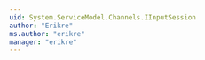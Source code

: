 ```yaml
---
uid: System.ServiceModel.Channels.IInputSession
author: "Erikre"
ms.author: "erikre"
manager: "erikre"
---
```

